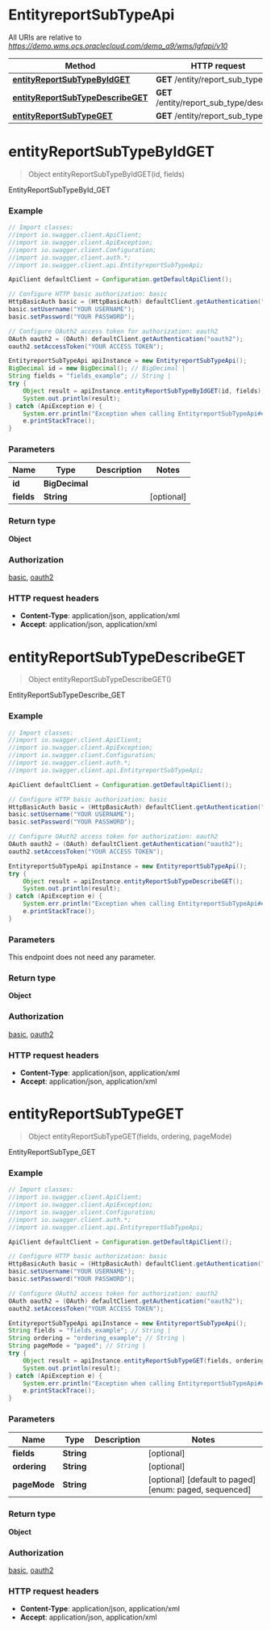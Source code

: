 # EntityreportSubTypeApi

All URIs are relative to *https://demo.wms.ocs.oraclecloud.com/demo_a9/wms/lgfapi/v10*

Method | HTTP request | Description
------------- | ------------- | -------------
[**entityReportSubTypeByIdGET**](EntityreportSubTypeApi.md#entityReportSubTypeByIdGET) | **GET** /entity/report_sub_type/{id} | EntityReportSubTypeById_GET
[**entityReportSubTypeDescribeGET**](EntityreportSubTypeApi.md#entityReportSubTypeDescribeGET) | **GET** /entity/report_sub_type/describe | EntityReportSubTypeDescribe_GET
[**entityReportSubTypeGET**](EntityreportSubTypeApi.md#entityReportSubTypeGET) | **GET** /entity/report_sub_type | EntityReportSubType_GET


<a name="entityReportSubTypeByIdGET"></a>
# **entityReportSubTypeByIdGET**
> Object entityReportSubTypeByIdGET(id, fields)

EntityReportSubTypeById_GET



### Example
```java
// Import classes:
//import io.swagger.client.ApiClient;
//import io.swagger.client.ApiException;
//import io.swagger.client.Configuration;
//import io.swagger.client.auth.*;
//import io.swagger.client.api.EntityreportSubTypeApi;

ApiClient defaultClient = Configuration.getDefaultApiClient();

// Configure HTTP basic authorization: basic
HttpBasicAuth basic = (HttpBasicAuth) defaultClient.getAuthentication("basic");
basic.setUsername("YOUR USERNAME");
basic.setPassword("YOUR PASSWORD");

// Configure OAuth2 access token for authorization: oauth2
OAuth oauth2 = (OAuth) defaultClient.getAuthentication("oauth2");
oauth2.setAccessToken("YOUR ACCESS TOKEN");

EntityreportSubTypeApi apiInstance = new EntityreportSubTypeApi();
BigDecimal id = new BigDecimal(); // BigDecimal | 
String fields = "fields_example"; // String | 
try {
    Object result = apiInstance.entityReportSubTypeByIdGET(id, fields);
    System.out.println(result);
} catch (ApiException e) {
    System.err.println("Exception when calling EntityreportSubTypeApi#entityReportSubTypeByIdGET");
    e.printStackTrace();
}
```

### Parameters

Name | Type | Description  | Notes
------------- | ------------- | ------------- | -------------
 **id** | **BigDecimal**|  |
 **fields** | **String**|  | [optional]

### Return type

**Object**

### Authorization

[basic](../README.md#basic), [oauth2](../README.md#oauth2)

### HTTP request headers

 - **Content-Type**: application/json, application/xml
 - **Accept**: application/json, application/xml

<a name="entityReportSubTypeDescribeGET"></a>
# **entityReportSubTypeDescribeGET**
> Object entityReportSubTypeDescribeGET()

EntityReportSubTypeDescribe_GET



### Example
```java
// Import classes:
//import io.swagger.client.ApiClient;
//import io.swagger.client.ApiException;
//import io.swagger.client.Configuration;
//import io.swagger.client.auth.*;
//import io.swagger.client.api.EntityreportSubTypeApi;

ApiClient defaultClient = Configuration.getDefaultApiClient();

// Configure HTTP basic authorization: basic
HttpBasicAuth basic = (HttpBasicAuth) defaultClient.getAuthentication("basic");
basic.setUsername("YOUR USERNAME");
basic.setPassword("YOUR PASSWORD");

// Configure OAuth2 access token for authorization: oauth2
OAuth oauth2 = (OAuth) defaultClient.getAuthentication("oauth2");
oauth2.setAccessToken("YOUR ACCESS TOKEN");

EntityreportSubTypeApi apiInstance = new EntityreportSubTypeApi();
try {
    Object result = apiInstance.entityReportSubTypeDescribeGET();
    System.out.println(result);
} catch (ApiException e) {
    System.err.println("Exception when calling EntityreportSubTypeApi#entityReportSubTypeDescribeGET");
    e.printStackTrace();
}
```

### Parameters
This endpoint does not need any parameter.

### Return type

**Object**

### Authorization

[basic](../README.md#basic), [oauth2](../README.md#oauth2)

### HTTP request headers

 - **Content-Type**: application/json, application/xml
 - **Accept**: application/json, application/xml

<a name="entityReportSubTypeGET"></a>
# **entityReportSubTypeGET**
> Object entityReportSubTypeGET(fields, ordering, pageMode)

EntityReportSubType_GET



### Example
```java
// Import classes:
//import io.swagger.client.ApiClient;
//import io.swagger.client.ApiException;
//import io.swagger.client.Configuration;
//import io.swagger.client.auth.*;
//import io.swagger.client.api.EntityreportSubTypeApi;

ApiClient defaultClient = Configuration.getDefaultApiClient();

// Configure HTTP basic authorization: basic
HttpBasicAuth basic = (HttpBasicAuth) defaultClient.getAuthentication("basic");
basic.setUsername("YOUR USERNAME");
basic.setPassword("YOUR PASSWORD");

// Configure OAuth2 access token for authorization: oauth2
OAuth oauth2 = (OAuth) defaultClient.getAuthentication("oauth2");
oauth2.setAccessToken("YOUR ACCESS TOKEN");

EntityreportSubTypeApi apiInstance = new EntityreportSubTypeApi();
String fields = "fields_example"; // String | 
String ordering = "ordering_example"; // String | 
String pageMode = "paged"; // String | 
try {
    Object result = apiInstance.entityReportSubTypeGET(fields, ordering, pageMode);
    System.out.println(result);
} catch (ApiException e) {
    System.err.println("Exception when calling EntityreportSubTypeApi#entityReportSubTypeGET");
    e.printStackTrace();
}
```

### Parameters

Name | Type | Description  | Notes
------------- | ------------- | ------------- | -------------
 **fields** | **String**|  | [optional]
 **ordering** | **String**|  | [optional]
 **pageMode** | **String**|  | [optional] [default to paged] [enum: paged, sequenced]

### Return type

**Object**

### Authorization

[basic](../README.md#basic), [oauth2](../README.md#oauth2)

### HTTP request headers

 - **Content-Type**: application/json, application/xml
 - **Accept**: application/json, application/xml

